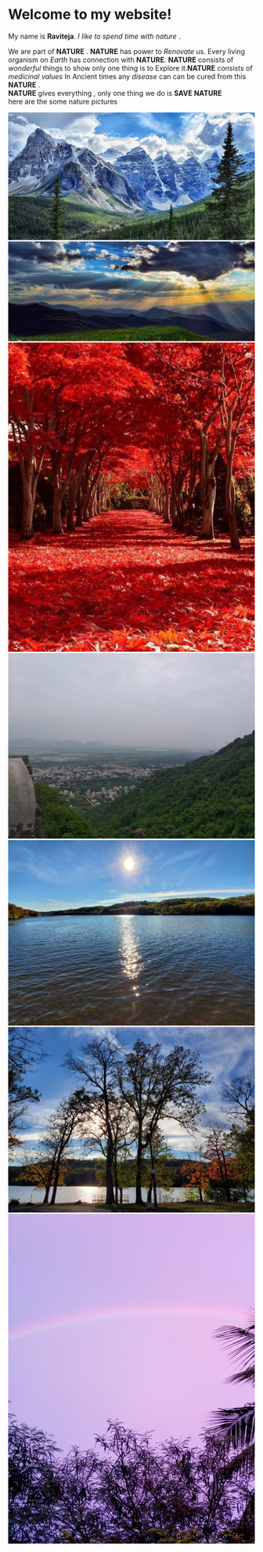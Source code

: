 # Welcome to my website!


My name is **Raviteja**. _I like to spend time with nature_ .  


 We are part of **NATURE** . **NATURE** has power to _Renovate_ us. Every living organism on _Earth_ has connection with **NATURE**. **NATURE** consists of _wonderful_ things to show only one thing is to Explore it.**NATURE** consists of _medicinal values_ In Ancient times any _disease_ can can be cured from this **NATURE** .    
            **NATURE** gives everything , only one thing we do is **SAVE NATURE**  
here are the some nature pictures


![ mountain pic](mountain-pic.jpg)    
![nature pic 1](nature-pic-1.jpg)    
![nature pic 2](nature-pic-2.jpg)    
 ![nature pic 3](nature-pic-3.jpg)   
![nature pic 4](naturepic4.jpg)  
![nature pic 5](naturepic5.jpg)  
![rainbow](rainbow.jpg)  